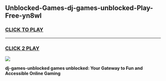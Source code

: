 
## Unblocked-Games-dj-games-unblocked-Play-Free-yn8wl
<h3>
<a href="https://premium76.site?title=dj-games-unblocked&ref=23A">CLICK TO PLAY</a></h3>
<hr>

<h3>
<a href="https://premium76.site?title=dj-games-unblocked&ref=23A">CLICK 2 PLAY</a>
  
</h3>

<a href="https://premium76.site?title=dj-games-unblocked&ref=23A"><img src="https://clearcache.store/games.png"></a>


**dj-games-unblocked games unblocked: Your Gateway to Fun and Accessible Online Gaming**

